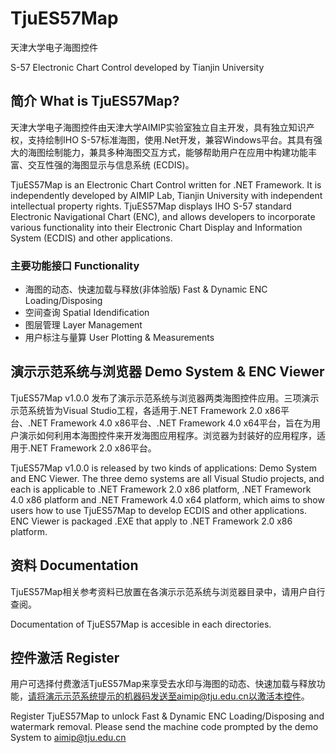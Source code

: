 # TjuES57Map
天津大学电子海图控件

S-57 Electronic Chart Control developed by Tianjin University

## 简介 What is TjuES57Map?
天津大学电子海图控件由天津大学AIMIP实验室独立自主开发，具有独立知识产权，支持绘制IHO S-57标准海图，使用.Net开发，兼容Windows平台。其具有强大的海图绘制能力，兼具多种海图交互方式，能够帮助用户在应用中构建功能丰富、交互性强的海图显示与信息系统 (ECDIS)。

TjuES57Map is an Electronic Chart Control written for .NET Framework. It is independently developed by AIMIP Lab, Tianjin University with independent intellectual property rights. TjuES57Map displays IHO S-57 standard Electronic Navigational Chart (ENC), and allows developers to incorporate various functionality into their Electronic Chart Display and Information System (ECDIS) and other applications.

### 主要功能接口 Functionality
- 海图的动态、快速加载与释放(非体验版) Fast & Dynamic ENC Loading/Disposing
- 空间查询 Spatial Idendification
- 图层管理 Layer Management
- 用户标注与量算 User Plotting & Measurements

## 演示示范系统与浏览器 Demo System & ENC Viewer
TjuES57Map v1.0.0 发布了演示示范系统与浏览器两类海图控件应用。三项演示示范系统皆为Visual Studio工程，各适用于.NET Framework 2.0 x86平台、.NET Framework 4.0 x86平台、.NET Framework 4.0 x64平台，旨在为用户演示如何利用本海图控件来开发海图应用程序。浏览器为封装好的应用程序，适用于.NET Framework 2.0 x86平台。

TjuES57Map v1.0.0 is released by two kinds of applications: Demo System and ENC Viewer. The three demo systems are all Visual Studio projects, and each is applicable to .NET Framework 2.0 x86 platform, .NET Framework 4.0 x86 platform and .NET Framework 4.0 x64 platform, which aims to show users how to use TjuES57Map to develop ECDIS and other applications. ENC Viewer is packaged .EXE that apply to .NET Framework 2.0 x86 platform.


## 资料 Documentation
TjuES57Map相关参考资料已放置在各演示示范系统与浏览器目录中，请用户自行查阅。

Documentation of TjuES57Map is accesible in each directories.



## 控件激活 Register
用户可选择付费激活TjuES57Map来享受去水印与海图的动态、快速加载与释放功能，请将演示示范系统提示的机器码发送至aimip@tju.edu.cn以激活本控件。

Register TjuES57Map to unlock Fast & Dynamic ENC Loading/Disposing and watermark removal. Please send the machine code prompted by the demo System to aimip@tju.edu.cn 
